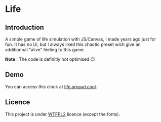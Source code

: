 # Life

## Introduction

A simple game of life simulation with JS/Canvas, I made years ago just for fun.
It has no UI, but I always liked this chaotic preset wich give an additionnal "alive" feeling to this game.

**Note** : The code is definitly not optimised 😉

## Demo

You can access this clock at [life.arnaud.cool](https://life.arnaud.cool).

## Licence

This project is under [WTFPL2](https://wtfpl2.com/) licence (except the fonts).
